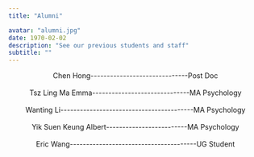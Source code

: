 ```yaml
---
title: "Alumni"

avatar: "alumni.jpg"
date: 1970-02-02
description: "See our previous students and staff"
subtitle: ""
---
```

<center>Chen Hong------------------------------Post Doc<center><br />

<center>Tsz Ling Ma Emma------------------------------MA Psychology<center><br />

<center>Wanting Li-----------------------------------------MA Psychology<center><br />

<center>Yik Suen Keung Albert-------------------------MA Psychology<center><br />

<center>Eric Wang---------------------------------------UG Student<center><br />
